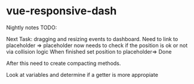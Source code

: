 # vue-responsive-dash

Nightly notes TODO:

Next Task: dragging and resizing events to dashboard.
Need to link to placeholder => placeholder now needs to check if the position is ok or not via collision logic
When finished set position to placeholder=> Done

After this need to create compacting methods.

Look at variables and determine if a getter is more appropiate